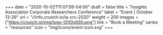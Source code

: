 +++
date = "2020-10-02T11:07:59-04:00"
draft = false
title = "Insights Association Corporate Researchers Conference"
label = "Event | October 13-29"
url = "//info.crunch.io/ia-crc-2020"
weight = 200
images = ["https://crunch.io/img/logo-1200x630.png"]
link = "Book a Meeting"
series = "resources"
icon = "img/icons/event-icon.svg"
+++
